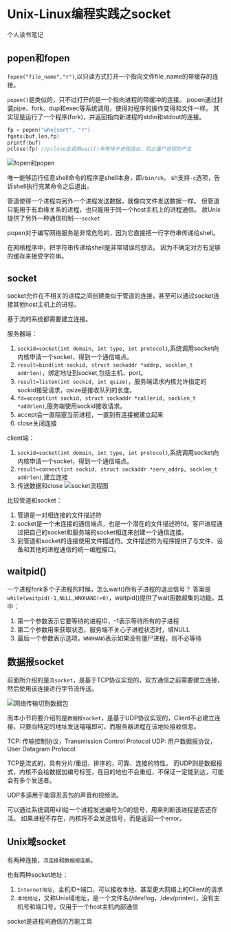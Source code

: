 # Unix-Linux编程实践之socket

个人读书笔记

## popen和fopen
`fopen("file_name","r")`,以只读方式打开一个指向文件file_name的带缓存的连接。

`popen()`是类似的，只不过打开的是一个指向进程的带缓冲的连接。 
popen通过封装pipe、fork、dup和exec等系统调用，使得对程序的操作变得和文件一样。 
其实现是运行了一个程序(fork)，并返回指向新进程的stdin和stdout的连接。
```c
fp = popen("who|sort", "r")
fgets(buf,len,fp)
printf(buf)
pclose(fp) //pclose会调用wait()来等待子进程退出，防止僵尸进程的产生
```
![fopen和popen](https://github.com/Kevin-fqh/learning-k8s-source-code/blob/master/images/fopen和popen.png)

唯一能够运行任意shell命令的程序是shell本身，即`/bin/sh`。 
sh支持`-c`选项，告诉shell执行完某命令之后退出。

管道使得一个进程向另外一个进程发送数据，就像向文件发送数据一样。 
但管道只能用于有血缘关系的进程，也只能用于同一个host主机上的进程通信。
故Unix提供了另外一种通信机制---`socket`

popen对于编写网络服务是非常危险的，因为它直接把一行字符串传递给shell。

在网络程序中，把字符串传递给shell是非常错误的想法。 
因为不确定对方有足够的缓存来接受字符串。

## socket
socket允许在不相关的进程之间创建类似于管道的连接，甚至可以通过socket连接其他host主机上的进程。

基于流的系统都需要建立连接。

服务器端：
1. `sockid=socket(int domain, int type, int protocol)`,系统调用socket向内核申请一个socket，得到一个通信端点。
2. `result=bind(int sockid, struct sockaddr *addrp, socklen_t addrlen)`，绑定地址到socket,包括主机、port。
3. `result=listen(int sockid, int qsize)`，服务端请求内核允许指定的sockid接受请求，qsize是接收队列的长度。
4. `fd=accept(int sockid, struct sockaddr *callerid, socklen_t *addrlen)`,服务端使用sockid接收请求。
5. accept会一直阻塞当前进程，一直到有连接被建立起来
7. close关闭连接

client端：
1. `sockid=socket(int domain, int type, int protocol)`,系统调用socket向内核申请一个socket，得到一个通信端点。
2. `result=connect(int sockid, struct sockaddr *serv_addrp, socklen_t addrlen)`,建立连接
3. 传送数据和close
![socket流程图](https://github.com/Kevin-fqh/learning-k8s-source-code/blob/master/images/socket流程图.png)

比较管道和socket：
  1. 管道是一对相连接的文件描述符
  2. socket是一个未连接的通信端点，也是一个潜在的文件描述符fd。客户进程通过把自己的socket和服务端的socket相连来创建一个通信连接。
  3. 到管道和socket的连接使用文件描述符。文件描述符为程序提供了与文件、设备和其他的进程通信的统一编程接口。

## waitpid()
一个进程fork多个子进程的时候，怎么wait()所有子进程的退出信号？ 
答案是`while(waitpid(-1,NULL,WNOHANG)>0)`，waitpid()提供了wait函数超集的功能。其中：

1. 第一个参数表示它要等待的进程ID，-1表示等待所有的子进程
2. 第二个参数用来获取状态，服务端不关心子进程状态时，填NULL
3. 最后一个参数表示选项，`WNOHANG`表示如果没有僵尸进程，则不必等待

## 数据报socket
前面所介绍的是`流socket`，是基于TCP协议实现的，双方通信之前需要建立连接，然后使用该连接进行字节流传送。

![网络传输切割数据包](https://github.com/Kevin-fqh/learning-k8s-source-code/blob/master/images/网络传输切割数据包.png)

而本小节将要介绍的是`数据报socket`，是基于UDP协议实现的，Client不必建立连接，只要向特定的地址发送嘻嘻即可，而服务器进程在该地址接收信息。

TCP: 传输控制协议，Transmission Control Protocol
UDP: 用户数据报协议，User Datagram Protocol

TCP是流式的，具有分片/重组，排序的，可靠、连接的特性。 
而UDP则是数据报式，内核不会给数据加编号标签，在目的地也不会重组，不保证一定能到达，可能会有多个发送者。

UDP多适用于能容忍丢包的声音和视频流。

可以通过系统调用kill给一个进程发送编号为0的信号，用来判断该进程是否还存活。 如果进程不存在，内核将不会发送信号，而是返回一个error。

## Unix域socket
有两种连接，`流连接`和`数据报连接`。 

也有两种socket地址：
1. `Internet地址`，主机ID+端口，可以接收本地、甚至更大网络上的Client的请求
2. `本地地址`，又称Unix域地址，是一个文件名(/dev/log，/dev/printer)，没有主机号和端口号，仅用于一个host主机内部通信

socket是进程间通信的万能工具















